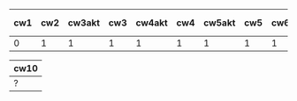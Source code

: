 | cw1 | cw2 | cw3akt | cw3 | cw4akt | cw4 | cw5akt | cw5 | cw6 | cw7akt | cw7 | cw8akt | cw8 | k1 pkt |
|-----|-----|--------|-----|--------|-----|--------|-----|-----|--------|-----|--------|-----|--------|
|   0 |   1 |      1 |   1 |      1 |   1 |      1 |   1 |   1 |      1 |   0 |      0 |   0 |     35 |

| cw10 |
|------|
| ?    |
